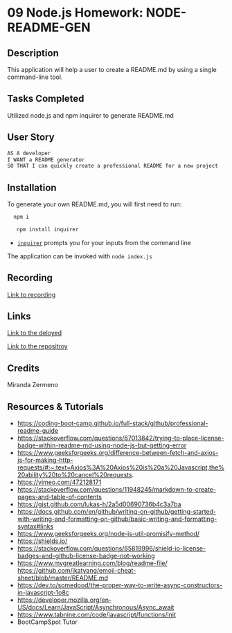 # 09 Node.js Homework: NODE-README-GEN

## Description

This application will help a user to create a README.md by using a single command-line tool. 


## Tasks Completed 

Utilized node.js and npm inquirer to generate README.md

## User Story

```md
AS A developer
I WANT a README generator
SO THAT I can quickly create a professional README for a new project
```

## Installation 

To generate your own README.md, you will first need to run: 

```bash
  npm i
``` 
```bash
   npm install inquirer
```
* [`inquirer`](https://www.npmjs.com/package/inquirer) prompts you for your inputs from the command line

The application can be invoked with `node index.js` 

## Recording 

[Link to recording](#https://watch.screencastify.com/v/sTJCs1bz6RgtaU7xTfhD)


## Links

[Link to the deloyed](#https://zermeno94.github.io/NODE-README-GEN/)

[Link to the repositroy](#https://github.com/Zermeno94/NODE-README-GEN)

## Credits
 Miranda Zermeno


## Resources & Tutorials

* https://coding-boot-camp.github.io/full-stack/github/professional-readme-guide
* https://stackoverflow.com/questions/67013842/trying-to-place-license-badge-within-readme-md-using-node-js-but-getting-error
* https://www.geeksforgeeks.org/difference-between-fetch-and-axios-js-for-making-http-requests/#:~:text=Axios%3A%20Axios%20is%20a%20Javascript,the%20ability%20to%20cancel%20requests.
* https://vimeo.com/472128171
* https://stackoverflow.com/questions/11948245/markdown-to-create-pages-and-table-of-contents
* https://gist.github.com/lukas-h/2a5d00690736b4c3a7ba
* https://docs.github.com/en/github/writing-on-github/getting-started-with-writing-and-formatting-on-github/basic-writing-and-formatting-syntax#links
* https://www.geeksforgeeks.org/node-js-util-promisify-method/
* https://shields.io/
* https://stackoverflow.com/questions/65819996/shield-io-license-badges-and-github-license-badge-not-working
* https://www.mygreatlearning.com/blog/readme-file/
https://github.com/ikatyang/emoji-cheat-sheet/blob/master/README.md
* https://dev.to/somedood/the-proper-way-to-write-async-constructors-in-javascript-1o8c
* https://developer.mozilla.org/en-US/docs/Learn/JavaScript/Asynchronous/Async_await
* https://www.tabnine.com/code/javascript/functions/init
* BootCampSpot Tutor